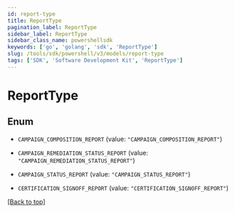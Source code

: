 ```yaml
---
id: report-type
title: ReportType
pagination_label: ReportType
sidebar_label: ReportType
sidebar_class_name: powershellsdk
keywords: ['go', 'golang', 'sdk', 'ReportType'] 
slug: /tools/sdk/powershell/v3/models/report-type
tags: ['SDK', 'Software Development Kit', 'ReportType']
---
```



# ReportType

## Enum


* `CAMPAIGN_COMPOSITION_REPORT` (value: `"CAMPAIGN_COMPOSITION_REPORT"`)

* `CAMPAIGN_REMEDIATION_STATUS_REPORT` (value: `"CAMPAIGN_REMEDIATION_STATUS_REPORT"`)

* `CAMPAIGN_STATUS_REPORT` (value: `"CAMPAIGN_STATUS_REPORT"`)

* `CERTIFICATION_SIGNOFF_REPORT` (value: `"CERTIFICATION_SIGNOFF_REPORT"`)


[[Back to top]](#) 

